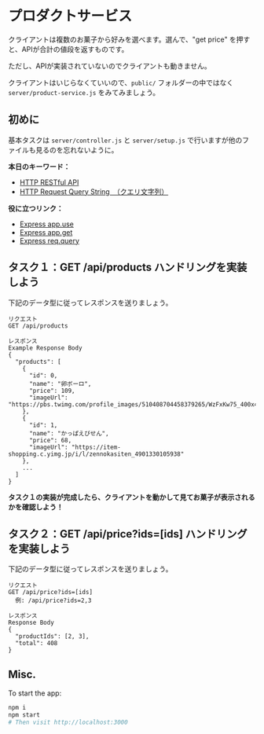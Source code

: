 # プロダクトサービス

クライアントは複数のお菓子から好みを選べます。選んで、"get price" を押すと、APIが合計の値段を返すものです。

ただし、APIが実装されていないのでクライアントも動きません。

クライアントはいじらなくていいので、`public/` フォルダーの中ではなく`server/product-service.js` をみてみましょう。

## 初めに

基本タスクは `server/controller.js` と `server/setup.js` で行いますが他のファイルも見るのを忘れないように。

**本日のキーワード：**

- [HTTP RESTful API](https://qiita.com/NagaokaKenichi/items/0647c30ef596cedf4bf2)
- [HTTP Request Query String　（クエリ文字列）](https://online.dhw.co.jp/kuritama/query-string/)

**役に立つリンク：**

- [Express app.use](http://expressjs.com/ja/api.html#app.use)
- [Express app.get](http://expressjs.com/ja/api.html#app.get.method)
- [Express req.query](http://expressjs.com/ja/api.html#req.query)

## タスク１：GET /api/products ハンドリングを実装しよう

下記のデータ型に従ってレスポンスを送りましょう。

```
リクエスト
GET /api/products

レスポンス
Example Response Body
{
  "products": [
    {
      "id": 0,
      "name": "卵ボーロ",
      "price": 109,
      "imageUrl": "https://pbs.twimg.com/profile_images/510408704458379265/WzFxKw75_400x400.jpeg"
    },
    {
      "id": 1,
      "name": "かっぱえびせん",
      "price": 68,
      "imageUrl": "https://item-shopping.c.yimg.jp/i/l/zennokasiten_4901330105938"
    },
    ...
  ]
}
```

**タスク１の実装が完成したら、クライアントを動かして見てお菓子が表示されるかを確認しよう！**

## タスク２：GET /api/price?ids=[ids] ハンドリングを実装しよう

下記のデータ型に従ってレスポンスを送りましょう。

```
リクエスト
GET /api/price?ids=[ids]
  例: /api/price?ids=2,3

レスポンス
Response Body
{
  "productIds": [2, 3],
  "total": 408
}
```

## Misc.

To start the app:

```bash
npm i
npm start
# Then visit http://localhost:3000
```
